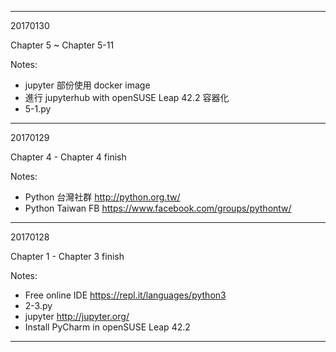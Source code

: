 
--------------------------------------

20170130

Chapter 5 ~ Chapter 5-11

Notes:
 * jupyter 部份使用 docker image
 * 進行 jupyterhub with openSUSE Leap 42.2 容器化
 * 5-1.py

--------------------------------------

20170129

Chapter 4 - Chapter 4 finish

Notes:
 * Python 台灣社群 http://python.org.tw/
 * Python Taiwan FB https://www.facebook.com/groups/pythontw/

--------------------------------------

20170128

Chapter 1 - Chapter 3 finish

Notes:
 * Free online IDE https://repl.it/languages/python3
 * 2-3.py
 * jupyter http://jupyter.org/
 * Install PyCharm in openSUSE Leap 42.2

--------------------------------------
